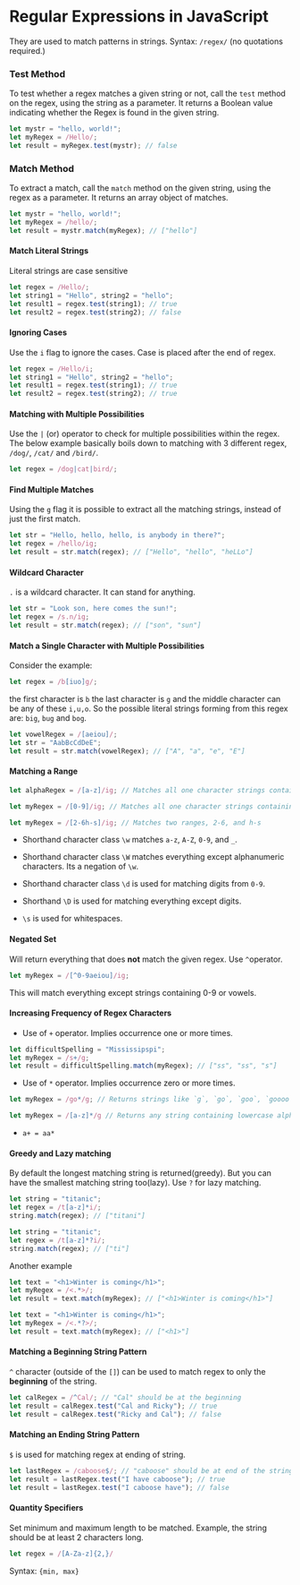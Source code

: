# Regular Expressions in JavaScript

They are used to match patterns in strings. Syntax: `/regex/` (no quotations required.)

### Test Method

To test whether a regex matches a given string or not, call the `test` method on the regex, using the string as a parameter. It returns a Boolean value indicating whether the Regex is found in the given string.

```javascript
let mystr = "hello, world!";
let myRegex = /Hello/;
let result = myRegex.test(mystr); // false
```

### Match Method

To extract a match, call the `match` method on the given string, using the regex as a parameter. It returns an array object of matches.

```javascript
let mystr = "hello, world!";
let myRegex = /hello/;
let result = mystr.match(myRegex); // ["hello"]
```

#### Match Literal Strings

Literal strings are case sensitive

```javascript
let regex = /Hello/;
let string1 = "Hello", string2 = "hello";
let result1 = regex.test(string1); // true
let result2 = regex.test(string2); // false
```

#### Ignoring Cases

Use the `i` flag to ignore the cases. Case is placed after the end of regex.

```javascript
let regex = /Hello/i;
let string1 = "Hello", string2 = "hello";
let result1 = regex.test(string1); // true
let result2 = regex.test(string2); // true
```

#### Matching with Multiple Possibilities

Use the `|` (or) operator to check for multiple possibilities within the regex. The below example basically boils down to matching with 3 different regex, `/dog/`, `/cat/` and `/bird/`.

```javascript
let regex = /dog|cat|bird/;
```

#### Find Multiple Matches

Using the `g` flag it is possible to extract all the matching strings, instead of just the first match.

```javascript
let str = "Hello, hello, hello, is anybody in there?";
let regex = /hello/ig;
let result = str.match(regex); // ["Hello", "hello", "heLLo"]
```

#### Wildcard Character

`.` is a wildcard character. It can stand for anything.

```javascript
let str = "Look son, here comes the sun!";
let regex = /s.n/ig;
let result = str.match(regex); // ["son", "sun"]
```

#### Match a Single Character with Multiple Possibilities

Consider the example:

```javascript
let regex = /b[iuo]g/;
```

the first character is `b` the last character is `g` and the middle character can be any of these `i,u,o`. So the possible literal strings forming from this regex are: `big`, `bug` and `bog`.

```javascript
let vowelRegex = /[aeiou]/;
let str = "AabBcCdDeE";
let result = str.match(vowelRegex); // ["A", "a", "e", "E"]
```

#### Matching a Range

```javascript
let alphaRegex = /[a-z]/ig; // Matches all one character strings containing lowercase or uppercase alphabet.
```

```javascript
let myRegex = /[0-9]/ig; // Matches all one character strings containing a number.
```

``` javascript
let myRegex = /[2-6h-s]/ig; // Matches two ranges, 2-6, and h-s
```

- Shorthand character class `\w` matches `a-z`, `A-Z`, `0-9`, and `_`.

- Shorthand character class `\W` matches everything except alphanumeric characters. Its a negation of `\w`.
- Shorthand character class `\d` is used for matching digits from `0-9`.
- Shorthand `\D` is used for matching everything except digits.
- `\s` is used for whitespaces.

#### Negated Set

Will return everything that does **not** match the given regex. Use `^`operator.

```javascript
let myRegex = /[^0-9aeiou]/ig;
```

This will match everything except strings containing 0-9 or vowels.

#### Increasing Frequency of Regex Characters

- Use of `+` operator.  Implies occurrence one or more times.

```javascript
let difficultSpelling = "Mississipspi";
let myRegex = /s+/g; 
let result = difficultSpelling.match(myRegex); // ["ss", "ss", "s"]
```

- Use of `*` operator.  Implies occurrence zero or more times.

```javascript
let myRegex = /go*/g; // Returns strings like `g`, `go`, `goo`, `goooo`, and so on. 
```

```javascript
let myRegex = /[a-z]*/g // Returns any string containing lowercase alphabets.
```

- `a+ = aa*`

#### Greedy and Lazy matching

By default the longest matching string is returned(greedy). But you can have the smallest matching string too(lazy). Use `?` for lazy matching.

```javascript
let string = "titanic";
let regex = /t[a-z]*i/; 
string.match(regex); // ["titani"]
```

``` javascript
let string = "titanic";
let regex = /t[a-z]*?i/; 
string.match(regex); // ["ti"]
```

Another example

```javascript
let text = "<h1>Winter is coming</h1>";
let myRegex = /<.*>/; 
let result = text.match(myRegex); // ["<h1>Winter is coming</h1>"]
```

```javascript
let text = "<h1>Winter is coming</h1>";
let myRegex = /<.*?>/; 
let result = text.match(myRegex); // ["<h1>"]
```

#### Matching a Beginning String Pattern

`^` character (outside of the `[]`) can be used to match regex to only the **beginning** of the string.

```javascript
let calRegex = /^Cal/; // "Cal" should be at the beginning
let result = calRegex.test("Cal and Ricky"); // true
let result = calRegex.test("Ricky and Cal"); // false
```

#### Matching an Ending String Pattern

`$` is used for matching regex at ending of string.

```javascript
let lastRegex = /caboose$/; // "caboose" should be at end of the string
let result = lastRegex.test("I have caboose"); // true
let result = lastRegex.test("I caboose have"); // false
```

#### Quantity Specifiers

Set minimum and maximum length to be matched. Example, the string should be at least 2 characters long.

```javascript
let regex = /[A-Za-z]{2,}/
```

Syntax: `{min, max}`



